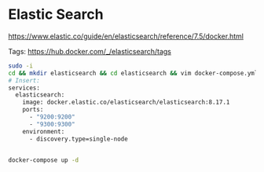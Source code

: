 # Elastic Search

<https://www.elastic.co/guide/en/elasticsearch/reference/7.5/docker.html>

Tags: <https://hub.docker.com/_/elasticsearch/tags>

```bash
sudo -i
cd && mkdir elasticsearch && cd elasticsearch && vim docker-compose.yml
# Insert:
services:
  elasticsearch:
    image: docker.elastic.co/elasticsearch/elasticsearch:8.17.1
    ports:
      - "9200:9200"
      - "9300:9300"
    environment:
      - discovery.type=single-node


docker-compose up -d
```

